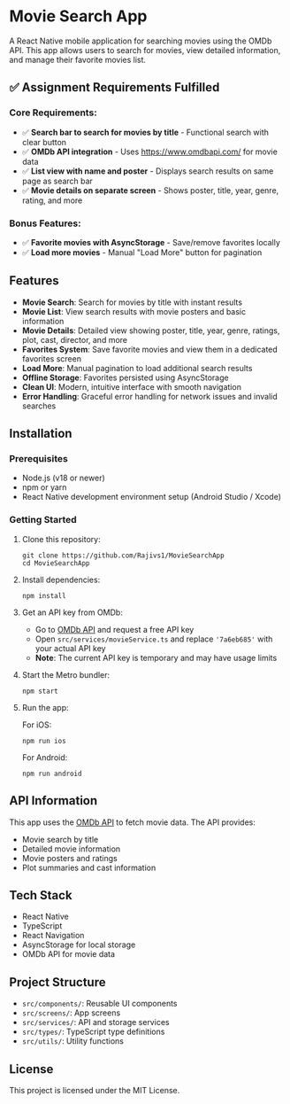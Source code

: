 # Movie Search App

A React Native mobile application for searching movies using the OMDb API. This app allows users to search for movies, view detailed information, and manage their favorite movies list.

## ✅ Assignment Requirements Fulfilled

### Core Requirements:
- ✅ **Search bar to search for movies by title** - Functional search with clear button
- ✅ **OMDb API integration** - Uses https://www.omdbapi.com/ for movie data
- ✅ **List view with name and poster** - Displays search results on same page as search bar
- ✅ **Movie details on separate screen** - Shows poster, title, year, genre, rating, and more

### Bonus Features:
- ✅ **Favorite movies with AsyncStorage** - Save/remove favorites locally
- ✅ **Load more movies** - Manual "Load More" button for pagination

## Features

- **Movie Search**: Search for movies by title with instant results
- **Movie List**: View search results with movie posters and basic information
- **Movie Details**: Detailed view showing poster, title, year, genre, ratings, plot, cast, director, and more
- **Favorites System**: Save favorite movies and view them in a dedicated favorites screen
- **Load More**: Manual pagination to load additional search results
- **Offline Storage**: Favorites persisted using AsyncStorage
- **Clean UI**: Modern, intuitive interface with smooth navigation
- **Error Handling**: Graceful error handling for network issues and invalid searches

## Installation

### Prerequisites

- Node.js (v18 or newer)
- npm or yarn
- React Native development environment setup (Android Studio / Xcode)

### Getting Started

1. Clone this repository:
   ```
   git clone https://github.com/Rajivs1/MovieSearchApp
   cd MovieSearchApp
   ```

2. Install dependencies:
   ```
   npm install
   ```

3. Get an API key from OMDb:
   - Go to [OMDb API](https://www.omdbapi.com/) and request a free API key
   - Open `src/services/movieService.ts` and replace `'7a6eb685'` with your actual API key
   - **Note**: The current API key is temporary and may have usage limits

4. Start the Metro bundler:
   ```
   npm start
   ```

5. Run the app:

   For iOS:
   ```
   npm run ios
   ```

   For Android:
   ```
   npm run android
   ```

## API Information

This app uses the [OMDb API](https://www.omdbapi.com/) to fetch movie data. The API provides:
- Movie search by title
- Detailed movie information
- Movie posters and ratings
- Plot summaries and cast information

## Tech Stack

- React Native
- TypeScript
- React Navigation
- AsyncStorage for local storage
- OMDb API for movie data

## Project Structure

- `src/components/`: Reusable UI components
- `src/screens/`: App screens
- `src/services/`: API and storage services
- `src/types/`: TypeScript type definitions
- `src/utils/`: Utility functions

## License

This project is licensed under the MIT License.
